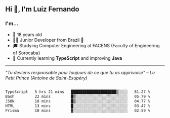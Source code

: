 <h2>Hi 👋, I'm Luiz Fernando</h2>

### I'm...
* 🤟 18 years old
* 👨‍💻 Junior Developer from Brazil 💚
* 🎓 Studying Computer Engineering at FACENS (Faculty of Engineering of Sorocaba)
* 🔭 Currently learning **TypeScript** and improving **Java**

---

_"Tu deviens responsable pour toujours de ce que tu as apprivoisé" – Le Petit Prince (Antoine de Saint-Exupéry)_

##

<!--START_SECTION:waka-->

```txt
TypeScript   5 hrs 21 mins   ████████████████████▒░░░░   81.27 %
Bash         22 mins         █▒░░░░░░░░░░░░░░░░░░░░░░░   05.79 %
JSON         18 mins         █▒░░░░░░░░░░░░░░░░░░░░░░░   04.77 %
HTML         13 mins         █░░░░░░░░░░░░░░░░░░░░░░░░   03.47 %
Prisma       10 mins         ▓░░░░░░░░░░░░░░░░░░░░░░░░   02.59 %
```

<!--END_SECTION:waka-->

